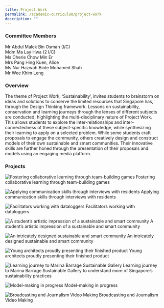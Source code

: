 ```yaml
---
title: Project Work
permalink: /academic-curriculum/project-work
description: ""
---
```

### Committee Members

Mr Abdul Malek Bin Osman (I/C) <br>
Mdm Ma Lay Hwa (2 I/C) <br>
Ms Cherie Chow Min Er <br>
Mrs Pang Hing Kuen, Alice <br>
Ms Nur Hazwah Binte Mohamed Shah <br>
Mr Wee Khim Leng 


### Overview

The theme of Project Work, ‘Sustainability’, invites students to brainstorm on ideas and solutions to conserve the limited resources that Singapore has, through the Design Thinking framework. Lessons on sustainability, conservation and learning journeys through the lenses of different subjects are conducted, highlighting the multi-disciplinary nature of Project Work. This allows students to explore the inter-relationships and inter-connectedness of these subject-specific knowledge, while synthesizing their learning to apply on a selected problem. While some students craft proposals to engage the community, others creatively design and construct models of their own sustainable and smart communities. Their innovative skills are further honed through the presentation of their proposals and models using an engaging media platform. 



### Projects

![Fostering collaborative learning through team-building games](/images/1000.jpg)
Fostering collaborative learning through team-building games

![Applying communication skills through interviews with residents](/images/2000.jpg)
Applying communication skills through interviews with residents

![Facilitators working with dataloggers](/images/3000.jpg)
Facilitators working with dataloggers

![A student’s artistic impression of a sustainable and smart community](/images/4000.jpg)
A student’s artistic impression of a sustainable and smart community

![An intricately designed sustainable 	and smart community](/images/5000.png)
An intricately designed sustainable 	and smart community

![Young architects proudly presenting their finished product](/images/10000.jpg)
Young architects proudly presenting their finished product

![Learning journey to Marina Barrage Sustainable Gallery ](/images/11.jpg)
Learning journey to Marina Barrage Sustainable Gallery to understand more of Singapore’s sustainability practices

![Model-making in progress](/images/12.jpg)
Model-making in progress

![Broadcasting and Journalism Video Making](/images/13.jpg)
Broadcasting and Journalism Video Making
